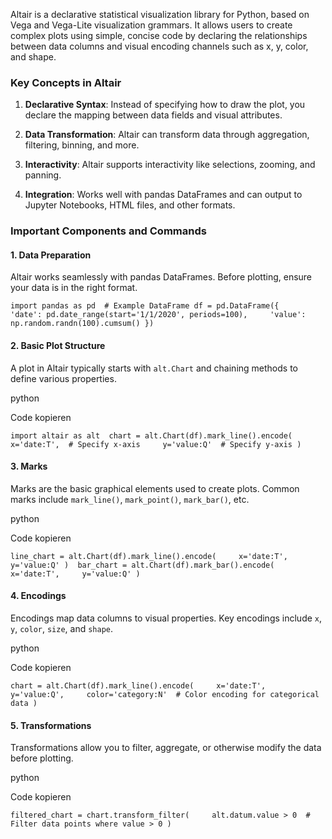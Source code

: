 Altair is a declarative statistical visualization library for Python, based on Vega and Vega-Lite visualization grammars. It allows users to create complex plots using simple, concise code by declaring the relationships between data columns and visual encoding channels such as x, y, color, and shape.

### Key Concepts in Altair

1. **Declarative Syntax**: Instead of specifying how to draw the plot, you declare the mapping between data fields and visual attributes.
    
2. **Data Transformation**: Altair can transform data through aggregation, filtering, binning, and more.
    
3. **Interactivity**: Altair supports interactivity like selections, zooming, and panning.
    
4. **Integration**: Works well with pandas DataFrames and can output to Jupyter Notebooks, HTML files, and other formats.
    

### Important Components and Commands

#### 1. **Data Preparation**

Altair works seamlessly with pandas DataFrames. Before plotting, ensure your data is in the right format.



```
import pandas as pd  # Example DataFrame df = pd.DataFrame({     'date': pd.date_range(start='1/1/2020', periods=100),     'value': np.random.randn(100).cumsum() })
```

#### 2. **Basic Plot Structure**

A plot in Altair typically starts with `alt.Chart` and chaining methods to define various properties.

python

Code kopieren

`import altair as alt  chart = alt.Chart(df).mark_line().encode(     x='date:T',  # Specify x-axis     y='value:Q'  # Specify y-axis )`

#### 3. **Marks**

Marks are the basic graphical elements used to create plots. Common marks include `mark_line()`, `mark_point()`, `mark_bar()`, etc.

python

Code kopieren

`line_chart = alt.Chart(df).mark_line().encode(     x='date:T',     y='value:Q' )  bar_chart = alt.Chart(df).mark_bar().encode(     x='date:T',     y='value:Q' )`

#### 4. **Encodings**

Encodings map data columns to visual properties. Key encodings include `x`, `y`, `color`, `size`, and `shape`.

python

Code kopieren

`chart = alt.Chart(df).mark_line().encode(     x='date:T',     y='value:Q',     color='category:N'  # Color encoding for categorical data )`

#### 5. **Transformations**

Transformations allow you to filter, aggregate, or otherwise modify the data before plotting.

python

Code kopieren

`filtered_chart = chart.transform_filter(     alt.datum.value > 0  # Filter data points where value > 0 )`

